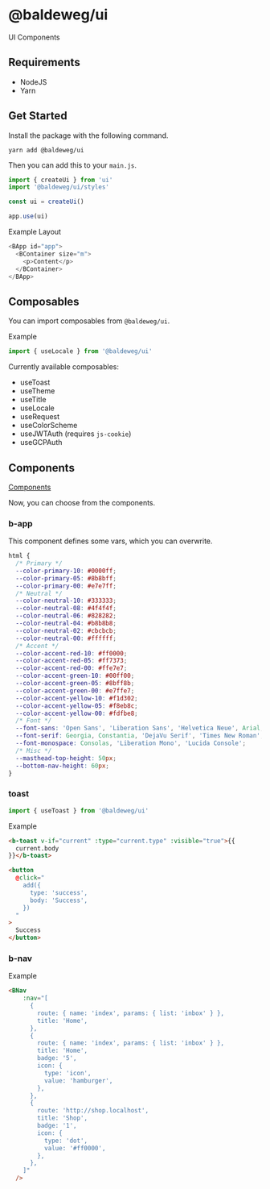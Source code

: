 # @baldeweg/ui

UI Components

## Requirements

- NodeJS
- Yarn

## Get Started

Install the package with the following command.

```shell
yarn add @baldeweg/ui
```

Then you can add this to your `main.js`.

```js
import { createUi } from 'ui'
import '@baldeweg/ui/styles'

const ui = createUi()

app.use(ui)
```

Example Layout

```js
<BApp id="app">
  <BContainer size="m">
    <p>Content</p>
  </BContainer>
</BApp>
```

## Composables

You can import composables from `@baldeweg/ui`.

Example

```js
import { useLocale } from '@baldeweg/ui'
```

Currently available composables:

- useToast
- useTheme
- useTitle
- useLocale
- useRequest
- useColorScheme
- useJWTAuth (requires `js-cookie`)
- useGCPAuth

## Components

[Components](https://github.com/abaldeweg/ui/blob/main/packages/docu/components.md)

Now, you can choose from the components.

### b-app

This component defines some vars, which you can overwrite.

```css
html {
  /* Primary */
  --color-primary-10: #0000ff;
  --color-primary-05: #8b8bff;
  --color-primary-00: #e7e7ff;
  /* Neutral */
  --color-neutral-10: #333333;
  --color-neutral-08: #4f4f4f;
  --color-neutral-06: #828282;
  --color-neutral-04: #b8b8b8;
  --color-neutral-02: #cbcbcb;
  --color-neutral-00: #ffffff;
  /* Accent */
  --color-accent-red-10: #ff0000;
  --color-accent-red-05: #ff7373;
  --color-accent-red-00: #ffe7e7;
  --color-accent-green-10: #00ff00;
  --color-accent-green-05: #8bff8b;
  --color-accent-green-00: #e7ffe7;
  --color-accent-yellow-10: #f1d302;
  --color-accent-yellow-05: #f8eb8c;
  --color-accent-yellow-00: #fdfbe8;
  /* Font */
  --font-sans: 'Open Sans', 'Liberation Sans', 'Helvetica Neue', Arial;
  --font-serif: Georgia, Constantia, 'DejaVu Serif', 'Times New Roman';
  --font-monospace: Consolas, 'Liberation Mono', 'Lucida Console';
  /* Misc */
  --masthead-top-height: 50px;
  --bottom-nav-height: 60px;
}
```

### toast

```js
import { useToast } from '@baldeweg/ui'
```

Example

```html
<b-toast v-if="current" :type="current.type" :visible="true">{{
  current.body
}}</b-toast>

<button
  @click="
    add({
      type: 'success',
      body: 'Success',
    })
  "
>
  Success
</button>
```

### b-nav

Example

```html
<BNav
    :nav="[
      {
        route: { name: 'index', params: { list: 'inbox' } },
        title: 'Home',
      },
      {
        route: { name: 'index', params: { list: 'inbox' } },
        title: 'Home',
        badge: '5',
        icon: {
          type: 'icon',
          value: 'hamburger',
        },
      },
      {
        route: 'http://shop.localhost',
        title: 'Shop',
        badge: '1',
        icon: {
          type: 'dot',
          value: '#ff0000',
        },
      },
    ]"
  />
```
